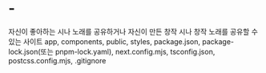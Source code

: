 # -
자신이 좋아하는 시나 노래를 공유하거나 자신이 만든 창작 시나 창작 노래를 공유할 수 있는 사이트
app, components, public, styles, package.json, package-lock.json(또는 pnpm-lock.yaml), next.config.mjs, tsconfig.json, postcss.config.mjs, .gitignore
